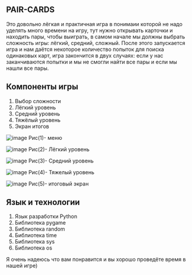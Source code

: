 ## PAIR-CARDS
Это довольно лёгкая и практичная игра в понимаии которой не надо уделять много времени на игру, тут нужно открывать карточки и находить пары, чтобы выиграть, в самом начале мы должны выбрать сложность игры: лёгкий, средний, сложный. После этого запускается игра и нам даётся некоторое количество попыток для поиска одинаковых карт, игра закончится в двух случаях: если у нас заканчиваются попытки и мы не смогли найти все пары и если мы нашли все пары.

## Компоненты игры
1)  Выбор сложности
2)  Лёгкий уровень
3) Средний уровень
4) Тяжёлый уровень
5) Экран итогов
   
![image](https://github.com/AsBarsik1274/Pair-cards/assets/135995272/9de13593-789c-45b9-9554-ef899174a9ac)
Рис(1)- меню

![image](https://github.com/AsBarsik1274/Pair-cards/assets/135995272/b8865f4f-52ea-46f4-b57a-27231fcb9aad)
Рис(2)- Лёгкий уровень

![image](https://github.com/AsBarsik1274/Pair-cards/assets/135995272/51e6e887-1e00-427a-a89d-6a11a4a079f4)
Рис(3)- Средний уровень

![image](https://github.com/AsBarsik1274/Pair-cards/assets/135995272/3aae2245-7a04-45f8-a0bc-c96a55d9b3c0)
Рис(4)- Тяжелый  уровень

![image](https://github.com/AsBarsik1274/Pair-cards/assets/135995272/11fb21b5-b0d8-43fe-8cde-4c79cd213c62)
Рис(5)- итоговый экран

## Язык и технологии
1) Язык разработки Python
2) Библиотека pygame
3) Библиотека  random
4) Библиотека time
5) Библиотека sys
6) Библиотека os
   
Я очень надеюсь что вам понравится и вы хорошо проведёте время в нашей игре)
